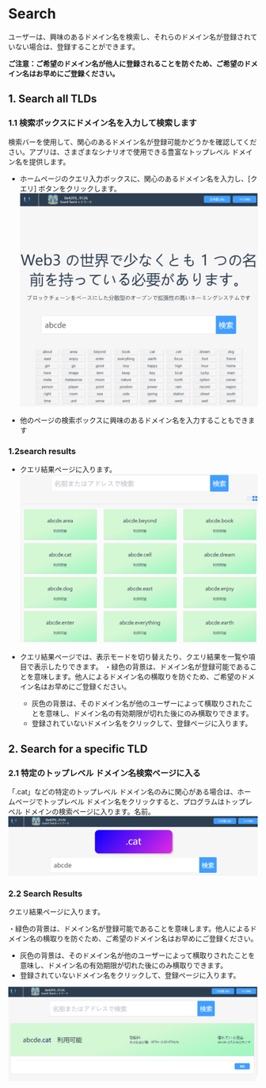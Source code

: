 # Search

ユーザーは、興味のあるドメイン名を検索し、それらのドメイン名が登録されていない場合は、登録することができます。

**ご注意：ご希望のドメイン名が他人に登録されることを防ぐため、ご希望のドメイン名はお早めにご登録ください。**

## 1. Search all TLDs

### 1.1 検索ボックスにドメイン名を入力して検索します
検索バーを使用して、関心のあるドメイン名が登録可能かどうかを確認してください。アプリは、さまざまなシナリオで使用できる豊富なトップレベル ドメイン名を提供します。




- ホームページのクエリ入力ボックスに、関心のあるドメイン名を入力し、[クエリ] ボタンをクリックします。
![alt search](../../.vuepress/public/images/search/ja/search_0.png)

- 他のページの検索ボックスに興味のあるドメイン名を入力することもできます

### 1.2search results

- クエリ結果ページに入ります。
![alt search](../../.vuepress/public/images/search/ja/search_1.png)

- クエリ結果ページでは、表示モードを切り替えたり、クエリ結果を一覧や項目で表示したりできます。
  ・緑色の背景は、ドメイン名が登録可能であることを意味します。他人によるドメイン名の横取りを防ぐため、ご希望のドメイン名はお早めにご登録ください。
  - 灰色の背景は、そのドメイン名が他のユーザーによって横取りされたことを意味し、ドメイン名の有効期限が切れた後にのみ横取りできます。
  - 登録されていないドメイン名をクリックして、登録ページに入ります。

## 2. Search for a specific TLD

### 2.1 特定のトップレベル ドメイン名検索ページに入る

「.cat」などの特定のトップレベル ドメイン名のみに関心がある場合は、ホームページでトップレベル ドメイン名をクリックすると、プログラムはトップレベル ドメインの検索ページに入ります。名前。
![alt search](../../.vuepress/public/images/search/ja/search_2.png)

### 2.2 Search Results

クエリ結果ページに入ります。

・緑色の背景は、ドメイン名が登録可能であることを意味します。他人によるドメイン名の横取りを防ぐため、ご希望のドメイン名はお早めにご登録ください。
- 灰色の背景は、そのドメイン名が他のユーザーによって横取りされたことを意味し、ドメイン名の有効期限が切れた後にのみ横取りできます。
- 登録されていないドメイン名をクリックして、登録ページに入ります。

![alt search](../../.vuepress/public/images/search/ja/search_3.png)